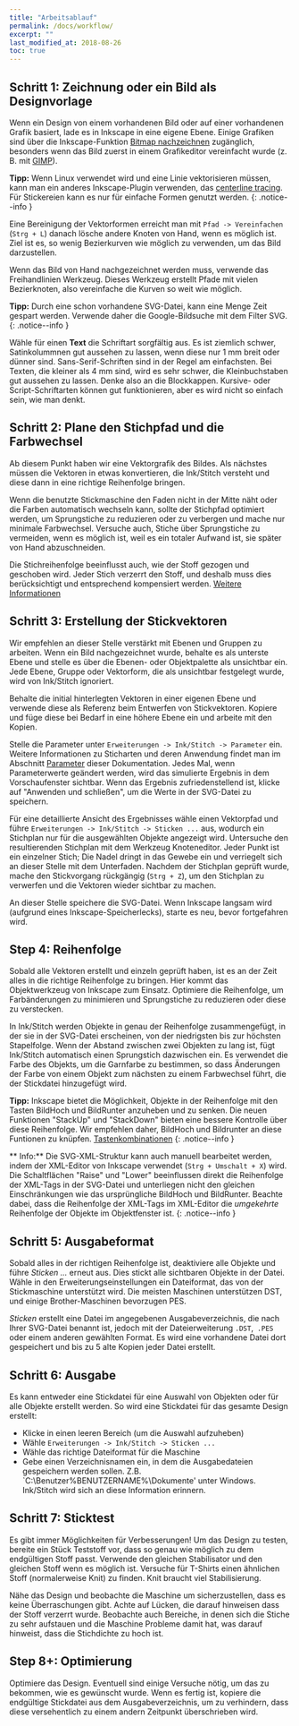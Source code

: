 ```yaml
---
title: "Arbeitsablauf"
permalink: /docs/workflow/
excerpt: ""
last_modified_at: 2018-08-26
toc: true
---
```

## Schritt 1: Zeichnung oder ein Bild als Designvorlage

Wenn ein Design von einem vorhandenen Bild oder auf einer vorhandenen Grafik basiert, lade es in Inkscape in eine eigene Ebene. Einige Grafiken sind über die Inkscape-Funktion [Bitmap nachzeichnen](https://inkscape.org/en/doc/tutorials/tracing/tutorial-tracing.html) zugänglich, besonders wenn das Bild zuerst in einem Grafikeditor vereinfacht wurde (z. B. mit [GIMP](https://www.gimp.org/)).

**Tipp:** Wenn Linux verwendet wird und eine Linie vektorisieren müssen, kann man ein anderes Inkscape-Plugin verwenden, das [centerline tracing](https://github.com/fablabnbg/inkscape-centerline-trace). Für Stickereien kann es nur für einfache Formen genutzt werden.
{: .notice--info }

Eine Bereinigung der Vektorformen erreicht man mit `Pfad -> Vereinfachen` (`Strg + L`) danach lösche andere Knoten von Hand, wenn es möglich ist. Ziel ist es, so wenig Bezierkurven wie möglich zu verwenden, um das Bild darzustellen.

Wenn das Bild von Hand nachgezeichnet werden muss, verwende das Freihandlinien Werkzeug. Dieses Werkzeug erstellt Pfade mit vielen Bezierknoten, also vereinfache die Kurven so weit wie möglich.

**Tipp:** Durch eine schon vorhandene SVG-Datei, kann eine Menge Zeit gespart werden. Verwende daher die Google-Bildsuche mit dem Filter SVG.
{: .notice--info }

Wähle für einen **Text** die Schriftart sorgfältig aus. Es ist ziemlich schwer, Satinkolummnen gut aussehen zu lassen, wenn diese nur 1 mm breit oder dünner sind. Sans-Serif-Schriften sind in der Regel am einfachsten. Bei Texten, die kleiner als 4 mm sind, wird es sehr schwer, die Kleinbuchstaben gut aussehen zu lassen. Denke also an die Blockkappen. Kursive- oder Script-Schriftarten können gut funktionieren, aber es wird nicht so einfach sein, wie man denkt.

## Schritt 2: Plane den Stichpfad und die Farbwechsel

Ab diesem Punkt haben wir eine Vektorgrafik des Bildes. Als nächstes müssen die Vektoren in etwas konvertieren, die Ink/Stitch versteht und diese dann in eine richtige Reihenfolge bringen.

Wenn die benutzte Stickmaschine den Faden nicht in der Mitte näht oder die Farben automatisch wechseln kann, sollte der Stichpfad optimiert werden, um Sprungstiche zu reduzieren oder zu verbergen und mache nur minimale Farbwechsel. Versuche auch, Stiche über Sprungstiche zu vermeiden, wenn es möglich ist, weil es ein totaler Aufwand ist, sie später von Hand abzuschneiden.

Die Stichreihenfolge beeinflusst auch, wie der Stoff gezogen und geschoben wird. Jeder Stich verzerrt den Stoff, und deshalb muss dies berücksichtigt und entsprechend kompensiert werden. [Weitere Informationen](/tutorials/push-pull-compensation/)

## Schritt 3: Erstellung der Stickvektoren

Wir empfehlen an dieser Stelle verstärkt mit Ebenen und Gruppen zu arbeiten. Wenn ein Bild nachgezeichnet wurde, behalte es als unterste Ebene und stelle es über die Ebenen- oder Objektpalette als unsichtbar ein. Jede Ebene, Gruppe oder Vektorform, die als unsichtbar festgelegt wurde, wird von Ink/Stitch ignoriert.

Behalte die initial hinterlegten Vektoren in einer eigenen Ebene und verwende diese als Referenz beim Entwerfen von Stickvektoren. Kopiere und füge diese bei Bedarf in eine höhere Ebene ein und arbeite mit den Kopien.

Stelle die Parameter unter `Erweiterungen -> Ink/Stitch -> Parameter` ein. Weitere Informationen zu Sticharten und deren Anwendung findet man im Abschnitt [Parameter](/docs/params/) dieser Dokumentation. Jedes Mal, wenn Parameterwerte geändert werden, wird das simulierte Ergebnis in dem Vorschaufenster sichtbar. Wenn das Ergebnis zufriedenstellend ist, klicke auf "Anwenden und schließen", um die Werte in der SVG-Datei zu speichern.

Für eine detaillierte Ansicht des Ergebnisses wähle einen Vektorpfad und führe `Erweiterungen -> Ink/Stitch -> Sticken ...` aus, wodurch ein Stichplan nur für die ausgewählten Objekte angezeigt wird. Untersuche den resultierenden Stichplan mit dem Werkzeug Knoteneditor. Jeder Punkt ist ein einzelner Stich; Die Nadel dringt in das Gewebe ein und verriegelt sich an dieser Stelle mit dem Unterfaden. Nachdem der Stichplan geprüft wurde, mache den Stickvorgang rückgängig (`Strg + Z`), um den Stichplan zu verwerfen und die Vektoren wieder sichtbar zu machen.

An dieser Stelle speichere die SVG-Datei. Wenn Inkscape langsam wird (aufgrund eines Inkscape-Speicherlecks), starte es neu, bevor fortgefahren wird.

## Step 4: Reihenfolge

Sobald alle Vektoren erstellt und einzeln geprüft haben, ist es an der Zeit alles in die richtige Reihenfolge zu bringen. Hier kommt das Objektwerkzeug von Inkscape zum Einsatz. Optimiere die Reihenfolge, um Farbänderungen zu minimieren und Sprungstiche zu reduzieren oder diese zu verstecken.

In Ink/Stitch werden Objekte in genau der Reihenfolge zusammengefügt, in der sie in der SVG-Datei erscheinen, von der niedrigsten bis zur höchsten Stapelfolge. Wenn der Abstand zwischen zwei Objekten zu lang ist, fügt Ink/Stitch automatisch einen Sprungstich dazwischen ein. Es verwendet die Farbe des Objekts, um die Garnfarbe zu bestimmen, so dass Änderungen der Farbe von einem Objekt zum nächsten zu einem Farbwechsel führt, die der Stickdatei hinzugefügt wird.

**Tipp:** Inkscape bietet die Möglichkeit, Objekte in der Reihenfolge mit den Tasten BildHoch und BildRunter anzuheben und zu senken. Die neuen Funktionen "StackUp" und "StackDown" bieten eine bessere Kontrolle über diese Reihenfolge. Wir empfehlen daher, BildHoch und Bildrunter an diese Funtionen zu knüpfen. [Tastenkombinationen](/docs/customize/#Tastenkombinationen)
{: .notice--info }

** Info:** Die SVG-XML-Struktur kann auch manuell bearbeitet werden, indem der XML-Editor von Inkscape verwendet (`Strg + Umschalt + X`) wird. Die Schaltflächen "Raise" und "Lower" beeinflussen direkt die Reihenfolge der XML-Tags in der SVG-Datei und unterliegen nicht den gleichen Einschränkungen wie das ursprüngliche BildHoch und BildRunter. Beachte dabei, dass die Reihenfolge der XML-Tags im XML-Editor die _umgekehrte_ Reihenfolge der Objekte im Objektfenster ist.
{: .notice--info }

## Schritt 5: Ausgabeformat

Sobald alles in der richtigen Reihenfolge ist, deaktiviere alle Objekte und führe *Sticken ...* erneut aus. Dies stickt alle sichtbaren Objekte in der Datei. Wähle in den Erweiterungseinstellungen ein Dateiformat, das von der Stickmaschine unterstützt wird. Die meisten Maschinen unterstützen DST, und einige Brother-Maschinen bevorzugen PES.

*Sticken* erstellt eine Datei im angegebenen Ausgabeverzeichnis, die nach Ihrer SVG-Datei benannt ist, jedoch mit der Dateierweiterung `.DST`,` .PES` oder einem anderen gewählten Format. Es wird eine vorhandene Datei dort gespeichert und bis zu 5 alte Kopien jeder Datei erstellt.

## Schritt 6: Ausgabe

Es kann entweder eine Stickdatei für eine Auswahl von Objekten oder für alle Objekte erstellt werden. So wird eine Stickdatei für das gesamte Design erstellt:

* Klicke in einen leeren Bereich (um die Auswahl aufzuheben)
* Wähle `Erweiterungen -> Ink/Stitch -> Sticken ...`
* Wähle das richtige Dateiformat für die Maschine
* Gebe einen Verzeichnisnamen ein, in dem die Ausgabedateien gespeichern werden sollen. Z.B. `C:\Benutzer\%BENUTZERNAME%\Dokumente' unter Windows. Ink/Stitch wird sich an diese Information erinnern.

## Schritt 7: Sticktest

Es gibt immer Möglichkeiten für Verbesserungen! Um das Design zu testen, bereite ein Stück Teststoff vor, dass so genau wie möglich zu dem endgültigen Stoff passt. Verwende den gleichen Stabilisator und den gleichen Stoff wenn es möglich ist. Versuche für T-Shirts einen ähnlichen Stoff (normalerweise Knit) zu finden. Knit braucht viel Stabilisierung.

Nähe das Design und beobachte die Maschine um sicherzustellen, dass es keine Überraschungen gibt. Achte auf Lücken, die darauf hinweisen dass der Stoff verzerrt wurde. Beobachte auch Bereiche, in denen sich die Stiche zu sehr aufstauen und die Maschine Probleme damit hat, was darauf hinweist, dass die Stichdichte zu hoch ist.

## Step 8+: Optimierung

Optimiere das Design. Eventuell sind einige Versuche nötig, um das zu bekommen, wie es gewünscht wurde. Wenn es fertig ist, kopiere die endgültige Stickdatei aus dem Ausgabeverzeichnis, um zu verhindern, dass diese versehentlich zu einem andern Zeitpunkt überschrieben wird.
